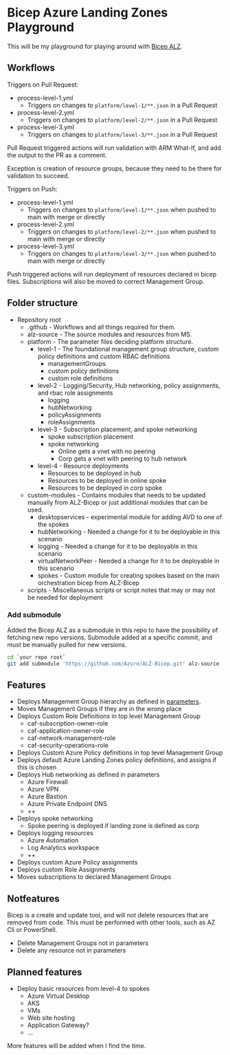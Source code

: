 # Bicep Azure Landing Zones Playground

This will be my playground for playing around with [Bicep ALZ](https://github.com/Azure/ALZ-bicep).

## Workflows

Triggers on Pull Request:

- process-level-1.yml
  - Triggers on changes to `platform/level-1/**.json` in a Pull Request
- process-level-2.yml
  - Triggers on changes to `platform/level-2/**.json` in a Pull Request
- process-level-3.yml
  - Triggers on changes to `platform/level-3/**.json` in a Pull Request

Pull Request triggered actions will run validation with ARM What-If, and add the output to the PR as a comment.

Exception is creation of resource groups, because they need to be there for validation to succeed.

Triggers on Push:

- process-level-1.yml
  - Triggers on changes to `platform/level-1/**.json` when pushed to main with merge or directly
- process-level-2.yml
  - Triggers on changes to `platform/level-2/**.json` when pushed to main with merge or directly
- process-level-3.yml
  - Triggers on changes to `platform/level-3/**.json` when pushed to main with merge or directly

Push triggered actions will run deployment of resources declared in bicep files. Subscriptions will also be moved to correct Management Group.

## Folder structure

- Repository root
  - .github - Workflows and all things required for them.
  - alz-source - The source modules and resources from MS.
  - platform - The parameter files deciding platform structure.
    - level-1 - The foundational management group structure, custom policy definitions and custom RBAC definitions
      - managementGroups
      - custom policy definitions
      - custom role definitions
    - level-2 - Logging/Security, Hub networking, policy assignments, and rbac role assignments
      - logging
      - hubNetworking
      - policyAssignments
      - roleAssignments
    - level-3 - Subscription placement, and spoke networking
      - spoke subscription placement
      - spoke networking
        - Online gets a vnet with no peering
        - Corp gets a vnet with peering to hub network
    - level-4 - Resource deployments
      - Resources to be deployed in hub
      - Resources to be deployed in online spoke
      - Resources to be deployed in corp spoke
  - custom-modules - Contains modules that needs to be updated manually from ALZ-Bicep or just additional modules that can be used.
    - desktopservices - experimental module for adding AVD to one of the spokes
    - hubNetworking - Needed a change for it to be deployable in this scenario
    - logging - Needed a change for it to be deployable in this scenario
    - virtualNetworkPeer - Needed a change for it to be deployable in this scenario
    - spokes - Custom module for creating spokes based on the main orchestration bicep from ALZ-Bicep
  - scripts - Miscellaneous scripts or script notes that may or may not be needed for deployment

### Add submodule

Added the Bicep ALZ as a submodule in this repo to have the possibility of fetching new repo versions. Submodule added at a specific commit, and must be manually pulled for new versions.

```bash
cd `your repo root`
git add submodule 'https://github.com/Azure/ALZ-Bicep.git' alz-source
```

## Features

- Deploys Management Group hierarchy as defined in [parameters](platform/level-1/managementGroups/managementGroups.parameters.json).
- Moves Management Groups if they are in the wrong place
- Deploys Custom Role Definitions in top level Management Group
  - caf-subscription-owner-role
  - caf-application-owner-role
  - caf-network-management-role
  - caf-security-operations-role
- Deploys Custom Azure Policy definitions in top level Management Group
- Deploys default Azure Landing Zones policy definitions, and assigns if this is chosen
- Deploys Hub networking as defined in parameters
  - Azure Firewall
  - Azure VPN
  - Azure Bastion
  - Azure Private Endpoint DNS
  - ++
- Deploys spoke networking
  - Spoke peering is deployed if landing zone is defined as corp
- Deploys logging resources
  - Azure Automation
  - Log Analytics workspace
  - ++
- Deploys custom Azure Policy assignments
- Deploys custom Role Assignments
- Moves subscriptions to declared Management Groups

## Notfeatures

Bicep is a create and update tool, and will not delete resources that are removed from code. This must be performed with other tools, such as AZ Cli or PowerShell.

- Delete Management Groups not in parameters
- Delete any resource not in parameters

## Planned features

- Deploy basic resources from level-4 to spokes
  - Azure Virtual Desktop
  - AKS
  - VMs
  - Web site hosting
  - Application Gateway?
  - ...

More features will be added when I find the time.
